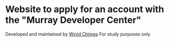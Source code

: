 # Website to apply for an account with the "Murray Developer Center"

Developed and maintained by [Winld Chimes](https://gitlab.com/FenglingChime)
For study purposes only

